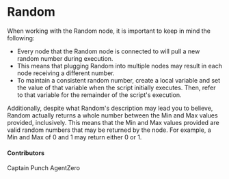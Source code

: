 # Random

When working with the Random node, it is important to keep in mind the following:

- Every node that the Random node is connected to will pull a new random number during execution.
- This means that plugging Random into multiple nodes may result in each node receiving a different number.
- To maintain a consistent random number, create a local variable and set the value of that variable when the script initially executes. Then, refer to that variable for the remainder of the script's execution.

Additionally, despite what Random's description may lead you to believe, Random actually returns a whole number between the Min and Max values provided, inclusively. This means that the Min and Max values provided are valid random numbers that may be returned by the node. For example, a Min and Max of 0 and 1 may return either 0 or 1.

#### Contributors
Captain Punch
AgentZero